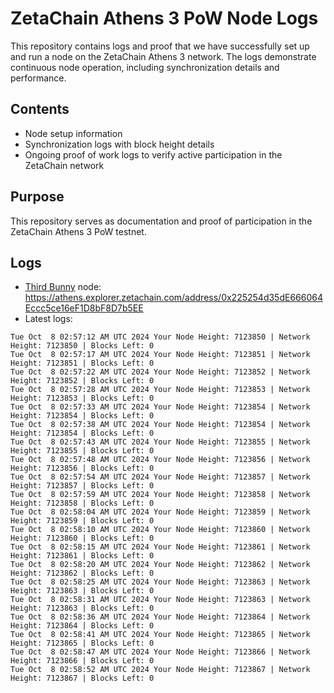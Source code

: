 # ZetaChain Athens 3 PoW Node Logs
This repository contains logs and proof that we have successfully set up and run a node on the ZetaChain Athens 3 network. The logs demonstrate continuous node operation, including synchronization details and performance.

## Contents
- Node setup information
- Synchronization logs with block height details
- Ongoing proof of work logs to verify active participation in the ZetaChain network

## Purpose
This repository serves as documentation and proof of participation in the ZetaChain Athens 3 PoW testnet.

## Logs

- [Third Bunny](https://thirdbunny.xyz/) node: https://athens.explorer.zetachain.com/address/0x225254d35dE666064Eccc5ce16eF1D8bF8D7b5EE
- Latest logs:
```
Tue Oct  8 02:57:12 AM UTC 2024 Your Node Height: 7123850 | Network Height: 7123850 | Blocks Left: 0
Tue Oct  8 02:57:17 AM UTC 2024 Your Node Height: 7123851 | Network Height: 7123851 | Blocks Left: 0
Tue Oct  8 02:57:22 AM UTC 2024 Your Node Height: 7123852 | Network Height: 7123852 | Blocks Left: 0
Tue Oct  8 02:57:28 AM UTC 2024 Your Node Height: 7123853 | Network Height: 7123853 | Blocks Left: 0
Tue Oct  8 02:57:33 AM UTC 2024 Your Node Height: 7123854 | Network Height: 7123854 | Blocks Left: 0
Tue Oct  8 02:57:38 AM UTC 2024 Your Node Height: 7123854 | Network Height: 7123854 | Blocks Left: 0
Tue Oct  8 02:57:43 AM UTC 2024 Your Node Height: 7123855 | Network Height: 7123855 | Blocks Left: 0
Tue Oct  8 02:57:48 AM UTC 2024 Your Node Height: 7123856 | Network Height: 7123856 | Blocks Left: 0
Tue Oct  8 02:57:54 AM UTC 2024 Your Node Height: 7123857 | Network Height: 7123857 | Blocks Left: 0
Tue Oct  8 02:57:59 AM UTC 2024 Your Node Height: 7123858 | Network Height: 7123858 | Blocks Left: 0
Tue Oct  8 02:58:04 AM UTC 2024 Your Node Height: 7123859 | Network Height: 7123859 | Blocks Left: 0
Tue Oct  8 02:58:10 AM UTC 2024 Your Node Height: 7123860 | Network Height: 7123860 | Blocks Left: 0
Tue Oct  8 02:58:15 AM UTC 2024 Your Node Height: 7123861 | Network Height: 7123861 | Blocks Left: 0
Tue Oct  8 02:58:20 AM UTC 2024 Your Node Height: 7123862 | Network Height: 7123862 | Blocks Left: 0
Tue Oct  8 02:58:25 AM UTC 2024 Your Node Height: 7123863 | Network Height: 7123863 | Blocks Left: 0
Tue Oct  8 02:58:31 AM UTC 2024 Your Node Height: 7123863 | Network Height: 7123863 | Blocks Left: 0
Tue Oct  8 02:58:36 AM UTC 2024 Your Node Height: 7123864 | Network Height: 7123864 | Blocks Left: 0
Tue Oct  8 02:58:41 AM UTC 2024 Your Node Height: 7123865 | Network Height: 7123865 | Blocks Left: 0
Tue Oct  8 02:58:47 AM UTC 2024 Your Node Height: 7123866 | Network Height: 7123866 | Blocks Left: 0
Tue Oct  8 02:58:52 AM UTC 2024 Your Node Height: 7123867 | Network Height: 7123867 | Blocks Left: 0
```
